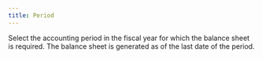 ```yaml
---
title: Period
---
```



Select the accounting period in the fiscal year for which the balance  sheet is required. The balance sheet is generated as of the last date  of the period.
